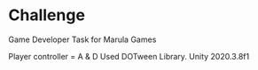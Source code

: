 # Challenge
Game Developer Task for Marula Games

Player controller = A & D
Used DOTween Library.
Unity 2020.3.8f1
